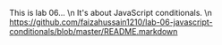 This is lab 06... \n
It's about JavaScript conditionals. \n
https://github.com/faizahussain1210/lab-06-javascript-conditionals/blob/master/README.markdown
